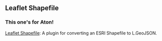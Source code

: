 ##  Leaflet Shapefile

### This one's for Aton!

[Leaflet Shapefile](https://github.com/calvinmetcalf/leaflet.shapefile): A plugin for converting an ESRI Shapefile to L.GeoJSON.
